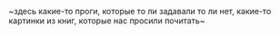 ~здесь какие-то проги, которые то ли задавали то ли нет, какие-то картинки из книг, которые нас просили почитать~
